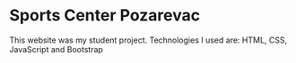 # Sports Center Pozarevac

This website was my student project. Technologies I used are: HTML, CSS, JavaScript and Bootstrap
